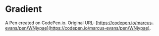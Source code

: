 # Gradient

A Pen created on CodePen.io. Original URL: [https://codepen.io/marcus-evans/pen/WNjypae](https://codepen.io/marcus-evans/pen/WNjypae).


